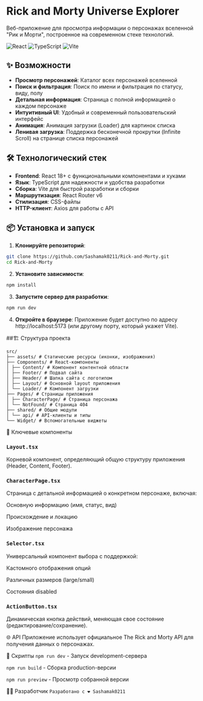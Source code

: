 # Rick and Morty Universe Explorer

Веб-приложение для просмотра информации о персонажах вселенной "Рик и Морти", построенное на современном стеке технологий.

![React](https://badgen.net/badge/React/18.2+/61DAFB?icon=react)
![TypeScript](https://badgen.net/badge/TypeScript/5.0+/3178C6?icon=typescript)
![Vite](https://badgen.net/badge/Vite/4.0+/646CFF?icon=vite)

## ✨ Возможности

- **Просмотр персонажей**: Каталог всех персонажей вселенной
- **Поиск и фильтрация**: Поиск по имени и фильтрация по статусу, виду, полу
- **Детальная информация**: Страница с полной информацией о каждом персонаже
- **Интуитивный UI**: Удобный и современный пользовательский интерфейс
- **Анимация**: Анимация загрузки (Loader) для картинок списка
- **Ленивая загрузка**: Поддержка бесконечной прокрутки (Infinite Scroll) на странице списка персонажей

## 🛠 Технологический стек

- **Frontend**: React 18+ с функциональными компонентами и хуками
- **Язык**: TypeScript для надежности и удобства разработки
- **Сборка**: Vite для быстрой разработки и сборки
- **Маршрутизация**: React Router v6
- **Стилизация**: CSS-файлы
- **HTTP-клиент**: Axios для работы с API

## 📦 Установка и запуск

1. **Клонируйте репозиторий**:
```bash
git clone https://github.com/Sashamak0211/Rick-and-Morty.git
cd Rick-and-Morty
```
  
2. **Установите зависимости**:

```bash
npm install
```
3. **Запустите сервер для разработки**:

```bash
npm run dev
```

4. **Откройте в браузере**:
Приложение будет доступно по адресу http://localhost:5173 (или другому порту, который укажет Vite).

##🏗 Структура проекта
```
src/
├── assets/ # Статические ресурсы (иконки, изображения)
├── Components/ # React-компоненты
│ ├── Content/ # Компонент контентной области
│ ├── Footer/ # Подвал сайта
│ ├── Header/ # Шапка сайта с логотипом
│ ├── Layout/ # Основной layout приложения
│ └── Loader/ # Компонент загрузки
├── Pages/ # Страницы приложения
│ ├── CharacterPage/ # Страница персонажа
│ └── NotFound/ # Страница 404
├── shared/ # Общие модули
│ └── api/ # API-клиенты и типы
└── Widget/ # Вспомогательные виджеты
```

🎯 Ключевые компоненты
### `Layout.tsx`
Корневой компонент, определяющий общую структуру приложения (Header, Content, Footer).

### `CharacterPage.tsx`
Страница с детальной информацией о конкретном персонаже, включая:

Основную информацию (имя, статус, вид)

Происхождение и локацию

Изображение персонажа

### `Selector.tsx`
Универсальный компонент выбора с поддержкой:

Кастомного отображения опций

Различных размеров (large/small)

Состояния disabled

### `ActionButton.tsx`
Динамическая кнопка действий, меняющая свое состояние (редактирование/сохранение).

🌐 API
Приложение использует официальное The Rick and Morty API для получения данных о персонажах.

📝 Скрипты
`npm run dev` - Запуск development-сервера

`npm run build` - Сборка production-версии

`npm run preview` - Просмотр собранной версии

👨‍💻 Разработчик
`Разработано с ❤️ Sashamak0211`
